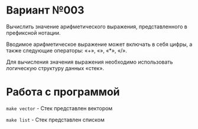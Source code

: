 # Вариант №003
Вычислить значение арифметического выражения, представленного в префиксной нотации.

Вводимое арифметическое выражение может включать в себя цифры, а также следующие операторы: «+», «­», «*», «/».

Для вычисления значения выражения необходимо использовать логическую структуру данных «стек».

# Работа с программой
<code>make vector</code> - Стек представлен вектором 

<code>make list</code> - Стек представлен списком
